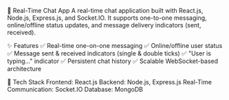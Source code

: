 💬 Real-Time Chat App
A real-time chat application built with React.js, Node.js, Express.js, and Socket.IO. It supports one-to-one messaging, online/offline status updates, and message delivery indicators (sent, received).

✨ Features
✅ Real-time one-on-one messaging
✅ Online/offline user status
✅ Message sent & received indicators (single & double ticks)
✅ "User is typing..." indicator
✅ Persistent chat history
✅ Scalable WebSocket-based architecture

🔧 Tech Stack
Frontend: React.js
Backend: Node.js, Express.js
Real-Time Communication: Socket.IO
Database: MongoDB
